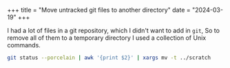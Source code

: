 +++
title = "Move untracked git files to another directory"
date = "2024-03-19"
+++


I had a lot of files in a git repository, which I didn't want to add in `git`, So to remove all of them
to a temporary directory I used a collection of Unix commands.

```bash
git status --porcelain | awk '{print $2}' | xargs mv -t ../scratch
```
